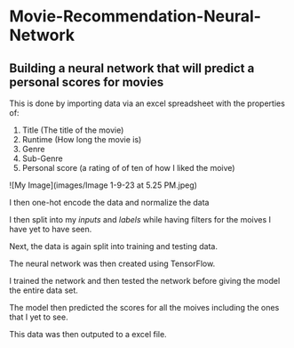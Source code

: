 # Movie-Recommendation-Neural-Network
## Building a neural network that will predict a personal scores for movies

This is done by importing data via an excel spreadsheet with the properties of:
1. Title (The title of the movie)
2. Runtime (How long the movie is)
3. Genre
4. Sub-Genre
5. Personal score (a rating of of ten of how I liked the moive)

![My Image](images/Image 1-9-23 at 5.25 PM.jpeg)


I then one-hot encode the data and normalize the data

I then split into my *inputs* and *labels* while having filters for the moives I have yet to have seen.

Next, the data is again split into training and testing data.

The neural network was then created using TensorFlow. 

I trained the network and then tested the network before giving the model the entire data set. 

The model then predicted the scores for all the moives including the ones that I yet to see. 

This data was then outputed to a excel file. 


